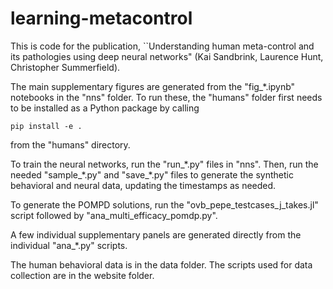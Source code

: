 # learning-metacontrol

This is code for the publication, ``Understanding human meta-control and its pathologies using deep neural networks" (Kai Sandbrink, Laurence Hunt, Christopher Summerfield).

The main supplementary figures are generated from the "fig_\*.ipynb" notebooks in the "nns" folder. To run these, the "humans" folder first needs to be installed as a Python package by calling

``` 
pip install -e . 
```

from the "humans" directory.

To train the neural networks, run the "run_\*.py" files in "nns". Then, run the needed "sample_\*.py" and "save_\*.py" files to generate the synthetic behavioral and neural data, updating the timestamps as needed.

To generate the POMPD solutions, run the "ovb_pepe_testcases_j_takes.jl" script followed by "ana_multi_efficacy_pomdp.py". 

A few individual supplementary panels are generated directly from the individual "ana_\*.py" scripts.

The human behavioral data is in the data folder. The scripts used for data collection are in the website folder.